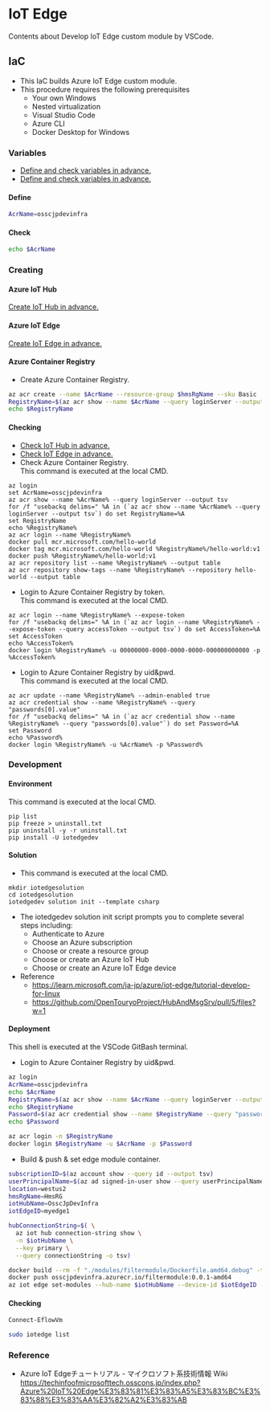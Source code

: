 # IoT Edge
Contents about Develop IoT Edge custom module by VSCode.

## IaC
- This IaC builds Azure IoT Edge custom module.
- This procedure requires the following prerequisites
  - Your own Windows
  - Nested virtualization
  - Visual Studio Code
  - Azure CLI
  - Docker Desktop for Windows

### Variables
- [Define and check variables in advance.](../README.md)
- [Define and check variables in advance.](./README.md)

#### Define
```Bash
AcrName=osscjpdevinfra
```

#### Check
```Bash
echo $AcrName
```

### Creating

#### Azure IoT Hub
[Create IoT Hub in advance.](../README.md)

#### Azure IoT Edge
[Create IoT Edge in advance.](./README.md)

#### Azure Container Registry
- Create Azure Container Registry.
```Bash
az acr create --name $AcrName --resource-group $hmsRgName --sku Basic
RegistryName=$(az acr show --name $AcrName --query loginServer --output tsv)
echo $RegistryName
```

#### Checking
- [Check IoT Hub in advance.](../README.md)
- [Check IoT Edge in advance.](./README.md)
- Check Azure Container Registry.  
This command is executed at the local CMD.
```CMD
az login
set AcrName=osscjpdevinfra
az acr show --name %AcrName% --query loginServer --output tsv
for /f "usebackq delims=" %A in (`az acr show --name %AcrName% --query loginServer --output tsv`) do set RegistryName=%A
set RegistryName
echo %RegistryName%
az acr login --name %RegistryName%
docker pull mcr.microsoft.com/hello-world
docker tag mcr.microsoft.com/hello-world %RegistryName%/hello-world:v1
docker push %RegistryName%/hello-world:v1
az acr repository list --name %RegistryName% --output table
az acr repository show-tags --name %RegistryName% --repository hello-world --output table
```

- Login to Azure Container Registry by token.  
This command is executed at the local CMD.
```CMD
az acr login --name %RegistryName% --expose-token
for /f "usebackq delims=" %A in (`az acr login --name %RegistryName% --expose-token --query accessToken --output tsv`) do set AccessToken=%A
set AccessToken
echo %AccessToken%
docker login %RegistryName% -u 00000000-0000-0000-0000-000000000000 -p %AccessToken%
```

- Login to Azure Container Registry by uid&pwd.  
This command is executed at the local CMD.
```CMD
az acr update --name %RegistryName% --admin-enabled true
az acr credential show --name %RegistryName% --query "passwords[0].value"
for /f "usebackq delims=" %A in (`az acr credential show --name %RegistryName% --query "passwords[0].value"`) do set Password=%A
set Password
echo %Password%
docker login %RegistryName% -u %AcrName% -p %Password%
```

### Development

#### Environment
This command is executed at the local CMD.
```CMD
pip list
pip freeze > uninstall.txt
pip uninstall -y -r uninstall.txt
pip install -U iotedgedev
```

#### Solution
- This command is executed at the local CMD.
```CMD
mkdir iotedgesolution
cd iotedgesolution
iotedgedev solution init --template csharp
```
- The iotedgedev solution init script prompts you to complete several steps including:
  - Authenticate to Azure
  - Choose an Azure subscription
  - Choose or create a resource group
  - Choose or create an Azure IoT Hub
  - Choose or create an Azure IoT Edge device
- Reference
  - https://learn.microsoft.com/ja-jp/azure/iot-edge/tutorial-develop-for-linux
  - https://github.com/OpenTouryoProject/HubAndMsgSrv/pull/5/files?w=1

#### Deployment
This shell is executed at the VSCode GitBash terminal.

- Login to Azure Container Registry by uid&pwd.  
```Bash
az login
AcrName=osscjpdevinfra
echo $AcrName
RegistryName=$(az acr show --name $AcrName --query loginServer --output tsv)
echo $RegistryName
Password=$(az acr credential show --name $RegistryName --query "passwords[0].value" | sed 's/"//g')
echo $Password

az acr login -n $RegistryName
docker login $RegistryName -u $AcrName -p $Password
```

- Build & push & set edge module container. 
```Bash
subscriptionID=$(az account show --query id --output tsv)
userPrincipalName=$(az ad signed-in-user show --query userPrincipalName --output tsv)
location=westus2
hmsRgName=HmsRG
iotHubName=OsscJpDevInfra
iotEdgeID=myedge1

hubConnectionString=$( \
  az iot hub connection-string show \
  -n $iotHubName \
  --key primary \
  --query connectionString -o tsv)

docker build --rm -f "./modules/filtermodule/Dockerfile.amd64.debug" -t osscjpdevinfra.azurecr.io/filtermodule:0.0.1-amd64 "./modules/filtermodule"
docker push osscjpdevinfra.azurecr.io/filtermodule:0.0.1-amd64
az iot edge set-modules --hub-name $iotHubName --device-id $iotEdgeID --content ./deployment.template.json --login $hubConnectionString
```

#### Checking
```PowerShell
Connect-EflowVm
```

```Bash
sudo iotedge list
```

### Reference
- Azure IoT Edgeチュートリアル - マイクロソフト系技術情報 Wiki https://techinfoofmicrosofttech.osscons.jp/index.php?Azure%20IoT%20Edge%E3%83%81%E3%83%A5%E3%83%BC%E3%83%88%E3%83%AA%E3%82%A2%E3%83%AB
